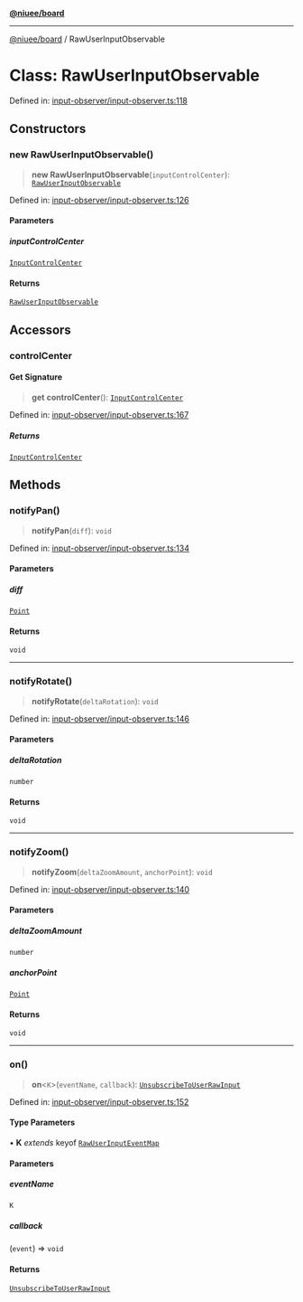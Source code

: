 [**@niuee/board**](../README.md)

***

[@niuee/board](../globals.md) / RawUserInputObservable

# Class: RawUserInputObservable

Defined in: [input-observer/input-observer.ts:118](https://github.com/niuee/board/blob/a0a1179721d4f4b943b6a9bc156753ac9737e502/src/input-observer/input-observer.ts#L118)

## Constructors

### new RawUserInputObservable()

> **new RawUserInputObservable**(`inputControlCenter`): [`RawUserInputObservable`](RawUserInputObservable.md)

Defined in: [input-observer/input-observer.ts:126](https://github.com/niuee/board/blob/a0a1179721d4f4b943b6a9bc156753ac9737e502/src/input-observer/input-observer.ts#L126)

#### Parameters

##### inputControlCenter

[`InputControlCenter`](../interfaces/InputControlCenter.md)

#### Returns

[`RawUserInputObservable`](RawUserInputObservable.md)

## Accessors

### controlCenter

#### Get Signature

> **get** **controlCenter**(): [`InputControlCenter`](../interfaces/InputControlCenter.md)

Defined in: [input-observer/input-observer.ts:167](https://github.com/niuee/board/blob/a0a1179721d4f4b943b6a9bc156753ac9737e502/src/input-observer/input-observer.ts#L167)

##### Returns

[`InputControlCenter`](../interfaces/InputControlCenter.md)

## Methods

### notifyPan()

> **notifyPan**(`diff`): `void`

Defined in: [input-observer/input-observer.ts:134](https://github.com/niuee/board/blob/a0a1179721d4f4b943b6a9bc156753ac9737e502/src/input-observer/input-observer.ts#L134)

#### Parameters

##### diff

[`Point`](../type-aliases/Point.md)

#### Returns

`void`

***

### notifyRotate()

> **notifyRotate**(`deltaRotation`): `void`

Defined in: [input-observer/input-observer.ts:146](https://github.com/niuee/board/blob/a0a1179721d4f4b943b6a9bc156753ac9737e502/src/input-observer/input-observer.ts#L146)

#### Parameters

##### deltaRotation

`number`

#### Returns

`void`

***

### notifyZoom()

> **notifyZoom**(`deltaZoomAmount`, `anchorPoint`): `void`

Defined in: [input-observer/input-observer.ts:140](https://github.com/niuee/board/blob/a0a1179721d4f4b943b6a9bc156753ac9737e502/src/input-observer/input-observer.ts#L140)

#### Parameters

##### deltaZoomAmount

`number`

##### anchorPoint

[`Point`](../type-aliases/Point.md)

#### Returns

`void`

***

### on()

> **on**\<`K`\>(`eventName`, `callback`): [`UnsubscribeToUserRawInput`](../type-aliases/UnsubscribeToUserRawInput.md)

Defined in: [input-observer/input-observer.ts:152](https://github.com/niuee/board/blob/a0a1179721d4f4b943b6a9bc156753ac9737e502/src/input-observer/input-observer.ts#L152)

#### Type Parameters

• **K** *extends* keyof [`RawUserInputEventMap`](../type-aliases/RawUserInputEventMap.md)

#### Parameters

##### eventName

`K`

##### callback

(`event`) => `void`

#### Returns

[`UnsubscribeToUserRawInput`](../type-aliases/UnsubscribeToUserRawInput.md)
